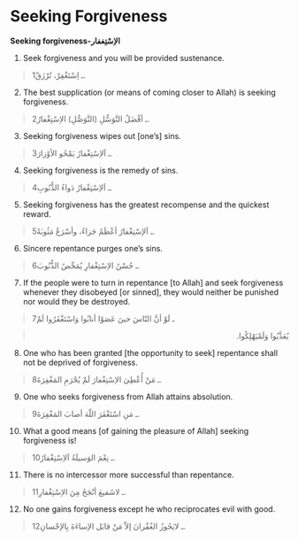 Seeking Forgiveness
===================

**Seeking forgiveness-الاِسْتِغفار**

1. Seek forgiveness and you will be provided sustenance.

> 1ـ اِسْتَغْفِرْ، تُرْزَقْ.

2. The best supplication (or means of coming closer to Allah) is seeking
forgiveness.

> 2ـ أفْضَلُ التَّوَسُّلِ (التَّوَصُّلِ) الاِسْتِغْفارُ.

3. Seeking forgiveness wipes out [one’s] sins.

> 3ـ اَلاِسْتِغْفارُ يَمْحُو الأوْزارَ.

4. Seeking forgiveness is the remedy of sins.

> 4ـ اَلاِسْتِغْفارُ دَواءُ الذُّنُوبِ.

5. Seeking forgiveness has the greatest recompense and the quickest
reward.

> 5ـ اَلإسْتِغْفارُ أعْظَمُ جَزاءً، وأسْرَعُ مَثُوبَةً.

6. Sincere repentance purges one’s sins.

> 6ـ حُسْنُ الاِسْتِغْفارِ يُمَحِّصُ الذُّنُوبَ.

7. If the people were to turn in repentance [to Allah] and seek
forgiveness whenever they disobeyed [or sinned], they would neither be
punished nor would they be destroyed.

> 7ـ لَوْ أنَّ النّاسَ حينَ عَصَوْا أنابُوا وَاسْتَغْفَرُوا لَمْ
<blockquote dir="rtl">
  <p>
يُعَذَّبُوا وَلَمْيَهْلِكُوا.
  </p>
</blockquote>

8. One who has been granted [the opportunity to seek] repentance shall
not be deprived of forgiveness.

> 8ـ مَنْ أُعْطِيَ الاِسْتِغْفارَ لَمْ يُحْرَمِ المَغْفِرَةَ.

9. One who seeks forgiveness from Allah attains absolution.

> 9ـ مَنِ اسْتَغْفَرَ اللّهَ أصابَ المَغْفِرَةَ.

10. What a good means [of gaining the pleasure of Allah] seeking
forgiveness is!

> 10ـ نِعْمَ الوَسيلَةُ اَلاِسْتِغْفارُ.

11. There is no intercessor more successful than repentance.

> 11ـ لاشَفيعَ أنْجَحُ مِنَ الاِسْتِغْفارِ.

12. No one gains forgiveness except he who reciprocates evil with good.

> 12ـ لايَحُوزُ الغُفْرانَ إلاّ مَنْ قابَل الإساءَةَ بِالإحْسانِ.


